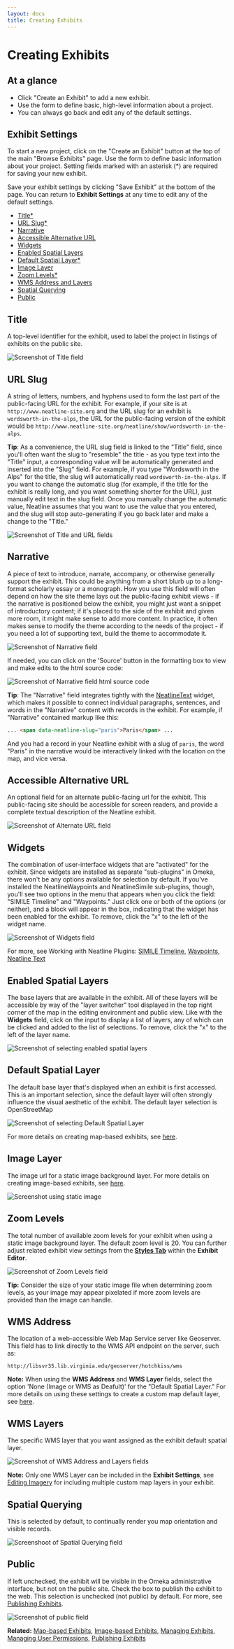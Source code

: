 ```yaml
---
layout: docs
title: Creating Exhibits
---
```

# Creating Exhibits

## At a glance

  - Click "Create an Exhibit" to add a new exhibit.
  - Use the form to define basic, high-level information about a project.
  - You can always go back and edit any of the default settings.

## Exhibit Settings

To start a new project, click on the "Create an Exhibit" button at the top of the main "Browse Exhibits" page. Use the form to define basic information about your project. Setting fields marked with an asterisk (*) are required for saving your new exhibit.

Save your exhibit settings by clicking "Save Exhibit" at the bottom of the page. You can return to **Exhibit Settings** at any time to edit any of the default settings. 

* [Title*](#title)
* [URL Slug*](#url-slug)
* [Narrative](#narrative)
* [Accessible Alternative URL](#accessible-alternative-url)
* [Widgets](#widgets)
* [Enabled Spatial Layers](#enabled-spatial-layers)
* [Default Spatial Layer*](#default-spatial-layer)
* [Image Layer](#image-layer)
* [Zoom Levels*](#zoom-levels)
* [WMS Address and Layers](#wms-address)
* [Spatial Querying](#spatial-querying)
* [Public](#public)

## Title

A top-level identifier for the exhibit, used to label the project in listings of exhibits on the public site.

![Screenshot of Title field](/assets/images/docs/settings-title.png)

## URL Slug

A string of letters, numbers, and hyphens used to form the last part of the public-facing URL for the exhibit. For example, if your site is at `http://www.neatline-site.org` and the URL slug for an exhibit is `wordsworth-in-the-alps`, the URL for the public-facing version of the exhibit would be `http://www.neatline-site.org/neatline/show/wordsworth-in-the-alps`.

**Tip**: As a convenience, the URL slug field is linked to the "Title" field, since you'll often want the slug to "resemble" the title - as you type text into the "Title" input, a corresponding value will be automatically generated and inserted into the "Slug" field. For example, if you type "Wordsworth in the Alps" for the title, the slug will automatically read `wordsworth-in-the-alps`. If you want to change the automatic slug (for example, if the title for the exhibit is really long, and you want something shorter for the URL), just manually edit text in the slug field. Once you manually change the automatic value, Neatline assumes that you want to use the value that you entered, and the slug will stop auto-generating if you go back later and make a change to the "Title."

![Screenshot of Title and URL fields](/assets/images/docs/settings-url-slug.png)

## Narrative

A piece of text to introduce, narrate, accompany, or otherwise generally support the exhibit. This could be anything from a short blurb up to a long-format scholarly essay or a monograph. How you use this field will often depend on how the site theme lays out the public-facing exhibit views - if the narrative is positioned below the exhibit, you might just want a snippet of introductory content; if it's placed to the side of the exhibit and given more room, it might make sense to add more content.  In practice, it often makes sense to modify the theme according to the needs of the project - if you need a lot of supporting text, build the theme to accommodate it.

![Screenshot of Narrative field](/assets/images/docs/settings-narrative.png)

If needed, you can click on the 'Source' button in the formatting box to view and make edits to the html source code:

![Screenshot of Narrative field html source code](/assets/images/docs/settings-narr-html.png)

**Tip**: The "Narrative" field integrates tightly with the [NeatlineText](/docs/working-with-the-text-widget) widget, which makes it possible to connect individual paragraphs, sentences, and words in the "Narrative" content with records in the exhibit. For example, if "Narrative" contained markup like this:

```html
... <span data-neatline-slug="paris">Paris</span> ...
```

And you had a record in your Neatline exhibit with a slug of `paris`, the word "Paris" in the narrative would be interactively linked with the location on the map, and vice versa.

## Accessible Alternative URL

An optional field for an alternate public-facing url for the exhibit. This public-facing site should be accessible for screen readers, and provide a complete textual description of the Neatline exhibit.

![Screenshot of Alternate URL field](/assets/images/docs/settings-alt-url.png)

## Widgets

The combination of user-interface widgets that are "activated" for the exhibit. Since widgets are installed as separate "sub-plugins" in Omeka, there won't be any options available for selection by default. If you've installed the NeatlineWaypoints and NeatlineSimile sub-plugins, though, you'll see two options in the menu that appears when you click the field: "SIMILE Timeline" and "Waypoints." Just click one or both of the options (or neither), and a block will appear in the box, indicating that the widget has been enabled for the exhibit. To remove, click the "x" to the left of the widget name.

![Screenshot of Widgets field](/assets/images/docs/settings-widgets.png)

For more, see Working with Neatline Plugins: [SIMILE Timeline](/docs/working-with-the-simile-timeline-widget), [Waypoints](/docs/working-with-the-waypoints-plugin), [Neatline Text](/docs/working-with-the-text-widget)

## Enabled Spatial Layers

The base layers that are available in the exhibit. All of these layers will be accessible by way of the "layer switcher" tool displayed in the top right corner of the map in the editing environment and public view. Like with the **Widgets** field, click on the input to display a list of layers, any of which can be clicked and added to the list of selections. To remove, click the "x" to the left of the layer name.

![Screenshot of selecting enabled spatial layers](/assets/images/docs/enabled-spatial-layers.png)

## Default Spatial Layer

The default base layer that's displayed when an exhibit is first accessed. This is an important selection, since the default layer will often strongly influence the visual aesthetic of the exhibit. The default layer selection is OpenStreetMap

![Screenshot of selecting Default Spatial Layer](/assets/images/docs/settings-default-sp-layer.png)

For more details on creating map-based exhibits, see [here](/docs/map-based-exhibits).

## Image Layer

The image url for a static image background layer. For more details on creating image-based exhibits, see [here](/docs/image-based-exhibits).

![Screenshot using static image](/assets/images/docs/image-layer.JPG)

## Zoom Levels

The total number of available zoom levels for your exhibit when using a static image background layer. The default zoom level is 20. You can further adjust related exhibit view settings from the [**Styles Tab**](/docs/exhibit-styles-tab) within the **Exhibit Editor**. 

![Screenshot of Zoom Levels field](/assets/images/docs/settings-zoom.png)

**Tip:** Consider the size of your static image file when determining zoom levels, as your image may appear pixelated if more zoom levels are provided than the image can handle. 

## WMS Address 

The location of a web-accessible Web Map Service server like Geoserver. This field has to link directly to the WMS API endpoint on the server, such as:

`http://libsvr35.lib.virginia.edu/geoserver/hotchkiss/wms`

**Note:** When using the **WMS Address** and **WMS Layer** fields, select the option 'None (Image or WMS as Deafult)’ for the "Default Spatial Layer." For more details on using these settings to create a custom map default layer, see [here](/docs/map-based-exhibits#using-a-custom-map-default-layer).

## WMS Layers

The specific WMS layer that you want assigned as the exhibit default spatial layer.

![Screenshot of WMS Address and Layers fields](/assets/images/docs/WMS-fields.JPG)

**Note:** Only one WMS Layer can be included in the **Exhibit Settings**, see [Editing Imagery](/docs/style-tab-imagery) for including multiple custom map layers in your exhibit.

## Spatial Querying

This is selected by default, to continually render you map orientation and visible records. 

![Screenshoot of Spatial Querying field](/assets/images/docs/settings-spatial-querying.png)

## Public

If left unchecked, the exhibit will be visible in the Omeka administrative interface, but not on the public site. Check the box to publish the exhibit to the web. This selection is unchecked (not public) by default. For more, see [Publishing Exhibits](/docs/publishing-exhibits).

![Screenshot of public field](/assets/images/docs/settings-public.png)

**Related:** [Map-based Exhibits](/docs/map-based-exhibits), [Image-based Exhibits](/docs/image-based-exhibits), [Managing Exhibits](/docs/managing-exhibits), [Managing User Permissions](/docs/user-permissions), [Publishing Exhibits](/docs/publishing-exhibits)
